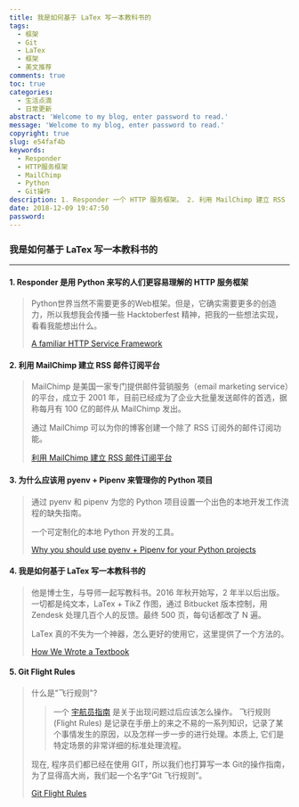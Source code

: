 ```yaml
---
title: 我是如何基于 LaTex 写一本教科书的
tags:
  - 框架
  - Git
  - LaTex
  - 框架
  - 美文推荐
comments: true
toc: true
categories:
  - 生活点滴
  - 日常更新
abstract: 'Welcome to my blog, enter password to read.'
message: 'Welcome to my blog, enter password to read.'
copyright: true
slug: e54faf4b
keywords:
  - Responder
  - HTTP服务框架
  - MailChimp
  - Python
  - Git操作
description: 1. Responder 一个 HTTP 服务框架。 2. 利用 MailChimp 建立 RSS 邮件订阅平台。 3. 用 pyenv + Pipenv 来管理你的 Python 项目。 4. 如何基于 LaTex 写一本教科书。 5. Git 命令大全，Git 操作指南。
date: 2018-12-09 19:47:50
password:
---
```

<script type="text/javascript" src="/assets/js/dist/bai.js"></script>

### 我是如何基于 LaTex 写一本教科书的
---
#### 1. Responder 是用 Python 来写的人们更容易理解的 HTTP 服务框架
> Python世界当然不需要更多的Web框架。但是，它确实需要更多的创造力，所以我想我会传播一些 Hacktoberfest 精神，把我的一些想法实现，看看我能想出什么。
>
> [A familiar HTTP Service Framework](http://python-responder.org/en/latest/)

#### 2. 利用 MailChimp 建立 RSS 邮件订阅平台
> MailChimp 是美国一家专门提供邮件营销服务（email marketing service）的平台，成立于 2001 年，目前已经成为了企业大批量发送邮件的首选，据称每月有 100 亿的邮件从 MailChimp 发出。
>
> 通过 MailChimp 可以为你的博客创建一个除了 RSS 订阅外的邮件订阅功能。
>
> [利用 MailChimp 建立 RSS 邮件订阅平台](https://wzfou.com/mailchimp/)

#### 3. 为什么应该用 pyenv + Pipenv 来管理你的 Python 项目
> 通过 pyenv 和 pipenv 为您的 Python 项目设置一个出色的本地开发工作流程的缺失指南。
>
> 一个可定制化的本地 Python 开发的工具。
>
> [Why you should use pyenv + Pipenv for your Python projects](https://hackernoon.com/reaching-python-development-nirvana-bb5692adf30c)

#### 4. 我是如何基于 LaTex 写一本教科书的
> 他是博士生，与导师一起写教科书。2016 年秋开始写，2 年半以后出版。一切都是纯文本，LaTex + TikZ 作图，通过 Bitbucket 版本控制，用 Zendesk 处理几百个人的反馈。最终 500 页，每句话都改了 N 遍。
>
> LaTex 真的不失为一个神器，怎么更好的使用它，这里提供了一个方法的。
>
> [How We Wrote a Textbook](http://tim.hibal.org/blog/how-we-wrote-a-textbook/)

#### 5. Git Flight Rules
> 什么是"飞行规则"?
>> 一个 [宇航员指南](https://www.jsc.nasa.gov/news/columbia/fr_generic.pdf) 是关于出现问题过后应该怎么操作。
>> 飞行规则(Flight Rules) 是记录在手册上的来之不易的一系列知识，记录了某个事情发生的原因，以及怎样一步一步的进行处理。本质上, 它们是特定场景的非常详细的标准处理流程。
>
> 现在, 程序员们都已经在使用 GIT，所以我们也打算写一本 Git的操作指南，为了显得高大尚，我们起一个名字“Git 飞行规则”。
>
> [Git Flight Rules](https://github.com/k88hudson/git-flight-rules/blob/master/README_zh-CN.md)
